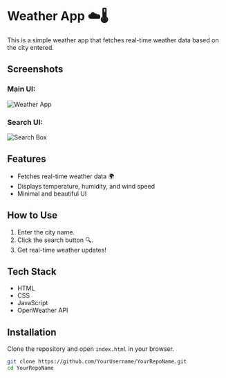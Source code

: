 # Weather App ☁️🌡️

This is a simple weather app that fetches real-time weather data based on the city entered.

## Screenshots

### Main UI:
![Weather App](https://raw.githubusercontent.com/YourUsername/YourRepoName/main/Screenshot%202025-03-14%20205659.jpg)

### Search UI:
![Search Box](https://raw.githubusercontent.com/YourUsername/YourRepoName/main/Screenshot%202025-03-14%20205730.jpg)

## Features
- Fetches real-time weather data 🌍
- Displays temperature, humidity, and wind speed
- Minimal and beautiful UI

## How to Use
1. Enter the city name.
2. Click the search button 🔍.
3. Get real-time weather updates!

## Tech Stack
- HTML
- CSS
- JavaScript
- OpenWeather API

## Installation
Clone the repository and open `index.html` in your browser.

```bash
git clone https://github.com/YourUsername/YourRepoName.git
cd YourRepoName
